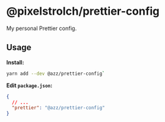 # @pixelstrolch/prettier-config

My personal Prettier config.

## Usage

**Install:**

``` bash
yarn add --dev @azz/prettier-config`
```

**Edit `package.json`:**

``` json
{
  // ...
  "prettier": "@azz/prettier-config"
}
```
